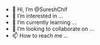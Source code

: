 - 👋 Hi, I’m @SureshChif
- 👀 I’m interested in ...
- 🌱 I’m currently learning ...
- 💞️ I’m looking to collaborate on ...
- 📫 How to reach me ...

<!---
SureshChif/SureshChif is a ✨ special ✨ repository because its `README.md` (this file) appears on your GitHub profile.
You can click the Preview link to take a look at your changes.
--->
